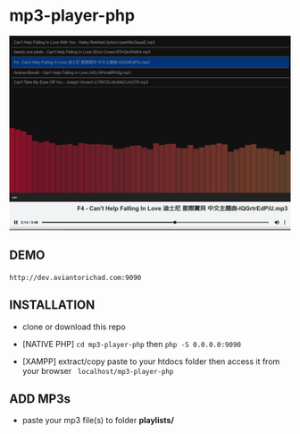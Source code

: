 # mp3-player-php
![screenshot](https://github.com/aviantorichad/mp3-player-php/blob/master/ss.png)

## DEMO
```http://dev.aviantorichad.com:9090```

## INSTALLATION
+ clone or download this repo
+ [NATIVE PHP]
```cd mp3-player-php```
then
```php -S 0.0.0.0:9090 ```

+ [XAMPP] extract/copy paste to your htdocs folder then access it from your browser ``` localhost/mp3-player-php```


## ADD MP3s
+ paste your mp3 file(s) to folder **playlists/**
